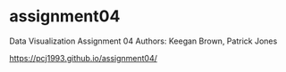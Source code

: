 # assignment04
Data Visualization Assignment 04
Authors: Keegan Brown, Patrick Jones


https://pcj1993.github.io/assignment04/
